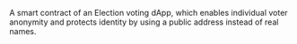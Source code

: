 A smart contract of an Election voting dApp, which enables individual voter anonymity and protects identity by using a public address instead of real names.